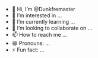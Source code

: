 - 👋 Hi, I’m @Dunkfremaster
- 👀 I’m interested in ...
- 🌱 I’m currently learning ...
- 💞️ I’m looking to collaborate on ...
- 📫 How to reach me ...
- 😄 Pronouns: ...
- ⚡ Fun fact: ...

<!---
Dunkfremaster/Dunkfremaster is a ✨ special ✨ repository because its `README.md` (this file) appears on your GitHub profile.
You can click the Preview link to take a look at your changes.
--->
